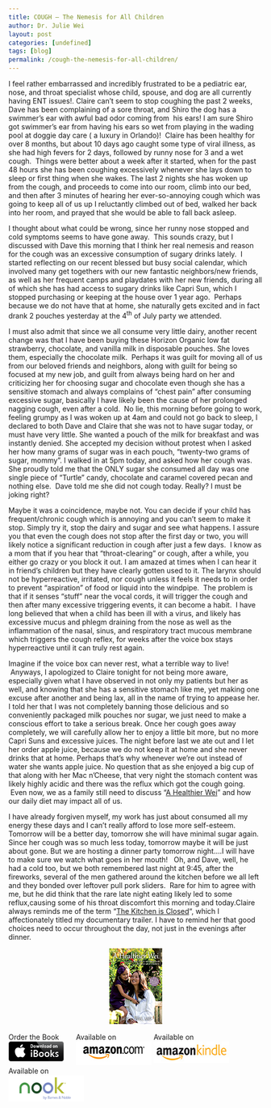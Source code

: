 ```yaml
---
title: COUGH – The Nemesis for All Children
author: Dr. Julie Wei
layout: post
categories: [undefined]
tags: [blog]
permalink: /cough-the-nemesis-for-all-children/
---
```

I feel rather embarrassed and incredibly frustrated to be a pediatric ear, nose, and throat specialist whose child, spouse, and dog are all currently having ENT issues!. Claire can’t seem to stop coughing the past 2 weeks, Dave has been complaining of a sore throat, and Shiro the dog has a swimmer&#8217;s ear with awful bad odor coming from  his ears! I am sure Shiro got swimmer&#8217;s ear from having his ears so wet from playing in the wading pool at doggie day care ( a luxury in Orlando)!  Claire has been healthy for over 8 months, but about 10 days ago caught some type of viral illness, as she had high fevers for 2 days, followed by runny nose for 3 and a wet cough.  Things were better about a week after it started, when for the past 48 hours she has been coughing excessively whenever she lays down to sleep or first thing when she wakes. The last 2 nights she has woken up from the cough, and proceeds to come into our room, climb into our bed, and then after 3 minutes of hearing her ever-so-annoying cough which was going to keep all of us up I reluctantly climbed out of bed, walked her back into her room, and prayed that she would be able to fall back asleep.

I thought about what could be wrong, since her runny nose stopped and cold symptoms seems to have gone away.  This sounds crazy, but I discussed with Dave this morning that I think her real nemesis and reason for the cough was an excessive consumption of sugary drinks lately.  I started reflecting on our recent blessed but busy social calendar, which involved many get togethers with our new fantastic neighbors/new friends, as well as her frequent camps and playdates with her new friends, during all of which she has had access to sugary drinks like Capri Sun, which I stopped purchasing or keeping at the house over 1 year ago.  Perhaps because we do not have that at home, she naturally gets excited and in fact drank 2 pouches yesterday at the 4<sup>th</sup> of July party we attended.

I must also admit that since we all consume very little dairy, another recent change was that I have been buying these Horizon Organic low fat strawberry, chocolate, and vanilla milk in disposable pouches. She loves them, especially the chocolate milk.  Perhaps it was guilt for moving all of us from our beloved friends and neighbors, along with guilt for being so focused at my new job, and guilt from always being hard on her and criticizing her for choosing sugar and chocolate even though she has a sensitive stomach and always complains of “chest pain” after consuming excessive sugar, basically I have likely been the cause of her prolonged nagging cough, even after a cold.  No lie, this morning before going to work, feeling grumpy as I was woken up at 4am and could not go back to sleep, I declared to both Dave and Claire that she was not to have sugar today, or must have very little. She wanted a pouch of the milk for breakfast and was instantly denied. She accepted my decision without protest when I asked her how many grams of sugar was in each pouch, “twenty-two grams of sugar, mommy”. I walked in at 5pm today, and asked how her cough was. She proudly told me that the ONLY sugar she consumed all day was one single piece of “Turtle” candy, chocolate and caramel covered pecan and nothing else.  Dave told me she did not cough today. Really? I must be joking right?

Maybe it was a coincidence, maybe not. You can decide if your child has frequent/chronic cough which is annoying and you can’t seem to make it stop. Simply try it, stop the dairy and sugar and see what happens. I assure you that even the cough does not stop after the first day or two, you will likely notice a significant reduction in cough after just a few days.  I know as a mom that if you hear that “throat-clearing” or cough, after a while, you either go crazy or you block it out. I am amazed at times when I can hear it in friend’s children but they have clearly gotten used to it. The larynx should not be hyperreactive, irritated, nor cough unless it feels it needs to in order to prevent “aspiration” of food or liquid into the windpipe.  The problem is that if it senses “stuff” near the vocal cords, it will trigger the cough and then after many excessive triggering events, it can become a habit.  I have long believed that when a child has been ill with a virus, and likely has excessive mucus and phlegm draining from the nose as well as the inflammation of the nasal, sinus, and respiratory tract mucous membrane which triggers the cough reflex, for weeks after the voice box stays hyperreactive until it can truly rest again.

Imagine if the voice box can never rest, what a terrible way to live!  Anyways, I apologized to Claire tonight for not being more aware, especially given what I have observed in not only my patients but her as well, and knowing that she has a sensitive stomach like me, yet making one excuse after another and being lax, all in the name of trying to appease her. I told her that I was not completely banning those delicious and so conveniently packaged milk pouches nor sugar, we just need to make a conscious effort to take a serious break. Once her cough goes away completely, we will carefully allow her to enjoy a little bit more, but no more Capri Suns and excessive juices. The night before last we ate out and I let her order apple juice, because we do not keep it at home and she never drinks that at home. Perhaps that’s why whenever we’re out instead of water she wants apple juice. No question that as she enjoyed a big cup of that along with her Mac n’Cheese, that very night the stomach content was likely highly acidic and there was the reflux which got the cough going.  Even now, we as a family still need to discuss &#8220;[A Healthier Wei][1]&#8221; and how our daily diet may impact all of us.

I have already forgiven myself, my work has just about consumed all my energy these days and I can’t really afford to lose more self-esteem.  Tomorrow will be a better day, tomorrow she will have minimal sugar again. Since her cough was so much less today, tomorrow maybe it will be just about gone. But we are hosting a dinner party tomorrow night….I will have to make sure we watch what goes in her mouth!   Oh, and Dave, well, he had a cold too, but we both remembered last night at 9:45, after the fireworks, several of the men gathered around the kitchen before we all left and they bonded over leftover pull pork sliders.  Rare for him to agree with me, but he did think that the rare late night eating likely led to some reflux,causing some of his throat discomfort this morning and today.Claire always reminds me of the term &#8220;[The Kitchen is Closed][2]&#8220;, which I affectionately titled my documentary trailer. I have to remind her that good choices need to occur throughout the day, not just in the evenings after dinner.

<span style="width:105px;display:table;margin:0 auto;"><a href="the-book/"><img src="/wp-content/uploads/2014/04/AHealthierWei_cover_150.png" /></a></span>

<p style="height:80px">
  <span style="width:130px;display:inline-block;vertical-align:top;"> Order the Book <a href="https://itunes.apple.com/us/book/a-healthier-wei/id806784060?ls=1&mt=11#" target="_blank" > <img class="size-full wp-image-944" alt="Apple iBooks" title="Apple iBooks" src="/wp-content/uploads/2014/02/Download_on_iBooks_Badge_US-UK_110x40_090513.png" width="110" height="40" /></a> </span> <span style="width:150px;display:inline-block;vertical-align:top;">Available on <a href="http://amzn.to/1fSNqeb" target="_blank" > <img class="size-full wp-image-945" alt="Amazon.com" title="Amazon.com" src="/wp-content/uploads/2014/02/amazon_com_logo_160.jpg" width="160" height="47" /> </a> </span> <span  style="width:150px;display:inline-block;vertical-align:top;">Available on <a href="http://amzn.to/1eHEfNl" target="_blank" > <img class="size-full wp-image-946" alt="Amazon Kindle" title="Amazon Kindle" src="/wp-content/uploads/2014/02/kindle_logo_160.jpg" width="160" height="43" /> </a> </span> <span style="width:150px;display:inline-block;vertical-align:top;">Available on <a href="http://www.barnesandnoble.com/w/a-healthier-wei-julie-wei/1118260302?ean=2940148244592&itm=1&usri=2940148244592" target="_blank" > <img class="size-full wp-image-947" alt="Nook" title="Nook" src="/wp-content/uploads/2014/02/nook_logo_160.png" width="160" height="52" /></a> </span>
</p>


 [1]: the-book/ "The Book"
 [2]: the-video/ "The Video"
 [3]: the-book